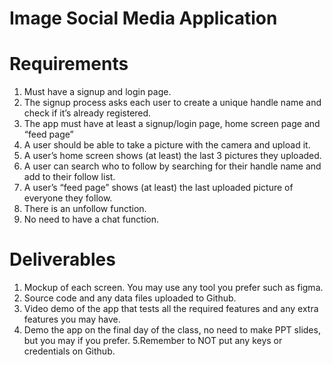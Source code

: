 # Image Social Media Application

# Requirements
1. Must have a signup and login page.
2. The signup process asks each user to create a unique handle name and check if it’s
already registered.
3. The app must have at least a signup/login page, home screen page and “feed page”
4. A user should be able to take a picture with the camera and upload it.
5. A user’s home screen shows (at least) the last 3 pictures they uploaded.
6. A user can search who to follow by searching for their handle name and add to their
follow list.
7. A user’s “feed page” shows (at least) the last uploaded picture of everyone they
follow.
8. There is an unfollow function.
9. No need to have a chat function.

# Deliverables
1. Mockup of each screen. You may use any tool you prefer such as figma.
2. Source code and any data files uploaded to Github.
3. Video demo of the app that tests all the required features and any extra features you
may have.
4. Demo the app on the final day of the class, no need to make PPT slides, but you may
if you prefer.
5.Remember to NOT put any keys or credentials on Github.